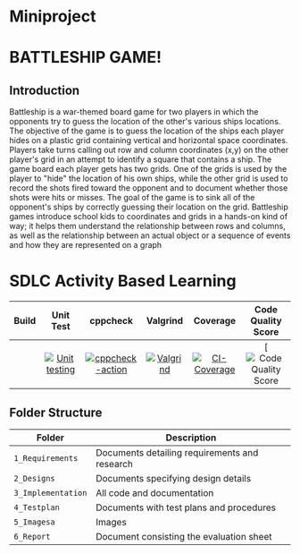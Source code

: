 # Miniproject
# BATTLESHIP GAME!

## Introduction

Battleship is a war-themed board game for two players in which the opponents try to guess the location of the other's various ships locations. The objective of the game is to guess the location of the ships each player hides on a plastic grid containing vertical and horizontal space coordinates. Players take turns calling out row and column coordinates (x,y) on the other player's grid in an attempt to identify a square that contains a ship. The game board each player gets has two grids. One of the grids is used by the player to "hide" the location of his own ships, while the other grid is used to record the shots fired toward the opponent and to document whether those shots were hits or misses. The goal of the game is to sink all of the opponent's ships by correctly guessing their location on the grid.
Battleship games introduce school kids to coordinates and grids in a hands-on kind of way; it helps them understand the relationship between rows and columns, as well as the relationship between an actual object or a sequence of events and how they are represented on a graph


# SDLC Activity Based Learning
|Build|Unit Test|cppcheck|Valgrind|Coverage|Code Quality Score
|:--:|:--:|:--:|:--:|:--:|:--:|
||[![Unit testing](https://github.com/aryanjaiswalaj/Mini-Project/actions/workflows/unit-testing.yml/badge.svg)](https://github.com/aryanjaiswalaj/Mini-Project/actions/workflows/unit-testing.yml)|[![cppcheck-action](https://github.com/aryanjaiswalaj/Mini-Project/actions/workflows/cppcheck.yml/badge.svg)](https://github.com/aryanjaiswalaj/Mini-Project/actions/workflows/cppcheck.yml)|[![Valgrind](https://github.com/aryanjaiswalaj/Mini-Project/actions/workflows/Valgrind.yml/badge.svg)](https://github.com/aryanjaiswalaj/Mini-Project/actions/workflows/Valgrind.yml)|[![CI-Coverage](https://github.com/aryanjaiswalaj/Mini-Project/actions/workflows/gcov.yml/badge.svg)](https://github.com/aryanjaiswalaj/Mini-Project/actions/workflows/gcov.yml)|[![Code Quality Score](https://www.code-inspector.com/project/24709/score/svg)|[![Code Grade](https://www.code-inspector.com/project/24709/status/svg)|

## Folder Structure
Folder             | Description
-------------------| -----------------------------------------
`1_Requirements`   | Documents detailing requirements and research
`2_Designs`         | Documents specifying design details
`3_Implementation` | All code and documentation
`4_Testplan`      | Documents with test plans and procedures
`5_Imagesa`   | Images 
`6_Report`   | Document consisting the evaluation sheet 
